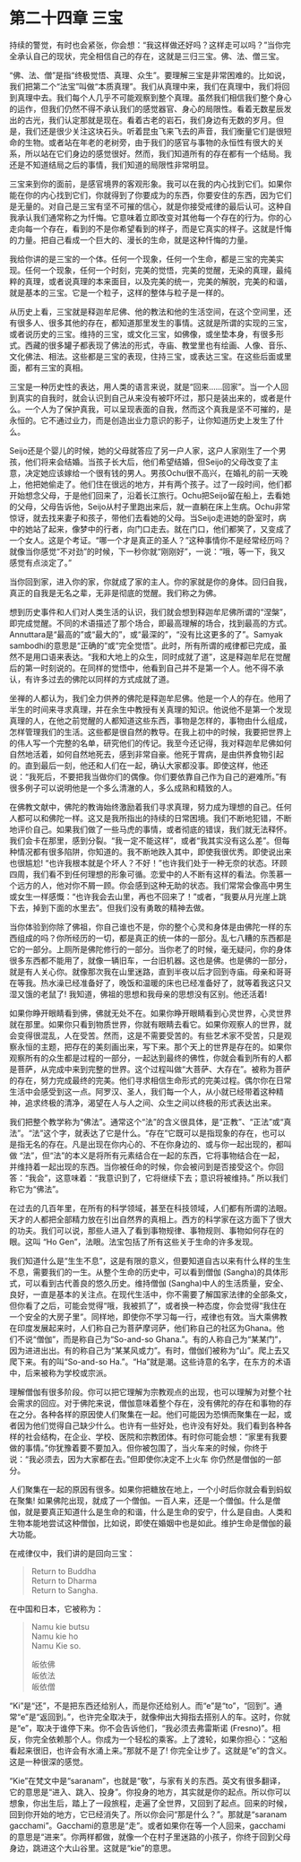 # 第二十四章 三宝

持续的警觉，有时也会紧张，你会想：“我这样做还好吗？这样走可以吗？”当你完全承认自己的现状，完全相信自己的存在，这就是三归三宝。佛、法、僧三宝。

“佛、法、僧”是指“终极觉悟、真理、众生”。要理解三宝是非常困难的。比如说，我们把第二个“法宝”叫做“本质真理”。我们从真理中来，我们在真理中，我们将回到真理中去。我们每个人几乎不可能观察到整个真理。虽然我们相信我们整个身心的运作，但我们仍然不得不承认我们的感觉器官、身心的局限性。看着无数星辰发出的古光，我们认定那就是现在。看着古老的岩石，我们身边有无数的岁月。但是，我们还是很少关注这块石头。听着昆虫飞来飞去的声音，我们衡量它们是很短命的生物。或者站在年老的老树旁，由于我们的感官与事物的永恒性有很大的关系，所以站在它们身边的感觉很好。然而，我们知道所有的存在都有一个结局。我还是不知道结局之后的事情，我们知道的局限性非常明显。

三宝来到你的面前，是感官境界的客观形象。我可以在我的内心找到它们。如果你能在你的内心找到它们，你就得到了你要成为的东西，你要安住的东西，因为它们是无量的。对自己是三宝有坚不可摧的信心，就是你接受戒律的最后认可。这种自我承认我们通常称之为忏悔。它意味着立即改变对其他每一个存在的行为。你的心走向每一个存在，看到的不是你希望看到的样子，而是它真实的样子。这就是忏悔的力量。把自己看成一个巨大的、漫长的生命，就是这种忏悔的力量。

我给你讲的是三宝的一个体。任何一个现象，任何一个生命，都是三宝的完美实现。任何一个现象，任何一个时刻，完美的觉悟，完美的觉醒，无染的真理，最纯粹的真理，或者说真理的本来面目，以及完美的统一，完美的解脱，完美的和谐，就是基本的三宝。它是一个粒子，这样的整体与粒子是一样的。

从历史上看，三宝就是释迦牟尼佛、他的教法和他的生活空间，在这个空间里，还有很多人、很多其他的存在，都知道那里发生的事情。这就是所谓的实现的三宝，或者说历史的三宝。维持的三宝，或文化三宝，如佛像，或坐垫本身，有很多形式。西藏的很多罐子都表现了佛法的形式，寺庙、教堂里也有绘画、人像、音乐、文化佛法、相法。这些都是三宝的表现，住持三宝，或表达三宝。在这些后面或里面，都有三宝的真相。

三宝是一种历史性的表达，用人类的语言来说，就是“回来......回家”。当一个人回到真实的自我时，就会认识到自己从来没有被吓坏过，那只是装出来的，或者是什么。一个人为了保护真我，可以呈现表面的自我，然而这个真我是坚不可摧的，是永恒的。它不通过业力，而是创造出业力意识的影子，让你知道历史上发生了什么。

Seijo还是个婴儿的时候，她的父母就答应了另一户人家，这户人家刚生了一个男孩，他们将来会结婚。当孩子长大后，他们希望结婚，但Seijo的父母改变了主意，决定她应该嫁给一个很有钱的男人。男孩Ochu很不高兴，在婚礼的前一天晚上，他把她偷走了。他们住在很远的地方，并有两个孩子。过了一段时间，他们都开始想念父母，于是他们回来了，沿着长江旅行。Ochu把Seijo留在船上，去看她的父母，父母告诉他，Seijo从村子里跑出来后，就一直躺在床上生病。Ochu非常惊讶，就去找来妻子和孩子，带他们去看她的父母。当Seijo走进她的卧室时，病中的她站了起来，像梦中的行者，向门口走去。就在门口，他们都笑了，又变成了一个女人。这是个考证。“哪一个才是真正的圣人？”这种事情你不是经常经历吗？就像当你感觉“不对劲”的时候，下一秒你就“刚刚好”，一说：“哦，等一下，我又感觉有点淡定了。”

当你回到家，进入你的家，你就成了家的主人。你的家就是你的身体。回归自我，真正的自我是无名之辈，无非是彻底的觉醒。我们称之为佛。

想到历史事件和人们对人类生活的认识，我们就会想到释迦牟尼佛所谓的“涅槃”，即完成觉醒。不同的术语描述了那个场合，即最高理解的场合，找到最高的方式。Annuttara是“最高的”或“最大的”，或“最深的”，“没有比这更多的了”。Samyak sambodhi的意思是“正确的”或“完全觉悟”。此时，所有所谓的戒律都已完成，虽然不是用口语来表达。“我和大地上的众生，同时成就了道”，这是释迦牟尼在觉醒后的第一时刻说的。在同样的觉悟中，他看到自己并不是第一个人。他不得不承认，有许多过去的佛陀以同样的方式成就了道。

坐禅的人都认为，我们全力供养的佛陀是释迦牟尼佛。他是一个人的存在。他用了半生的时间来寻求真理，并在余生中教授有关真理的知识。他说他不是第一个发现真理的人，在他之前觉醒的人都知道这些东西，事物是怎样的，事物由什么组成，怎样管理我们的生活。这些都是很自然的教导。在我上初中的时候，我要把世界上的伟人写一个完整的名单，研究他们的传记。我至今还记得，我对释迦牟尼佛如何自然地活着，如何自然地死去，感到非常自豪。他死于胃病，是由供养食物引起的。直到最后一刻，他还和人们在一起，确认大家都没事。即使这样，他还说：“我死后，不要把我当做你们的偶像。你们要依靠自己作为自己的避难所。”有很多例子可以说明他是一个多么清澈的人，多么成熟和精致的人。

在佛教文献中，佛陀的教诲始终激励着我们寻求真理，努力成为理想的自己。任何人都可以和佛陀一样。这又是我所指出的持续的日常困境。我们不断地犯错，不断地评价自己。如果我们做了一些马虎的事情，或者彻底的错误，我们就无法释怀。我们会卡在那里，感到分裂。“我一定不能这样”，或者“我其实没有这么差”。但每种情况都有很多陷阱，你知道的。我不断地跌入其中，即使我很优秀。即使说出来也很尴尬! “也许我根本就是个坏人？不好！”也许我们处于一种无奈的状态。环顾四周，我们看不到任何理想的形象可循。恋爱中的人不断有这样的看法。你羡慕一个远方的人，他对你不屑一顾。你会感到这种无助的状态。我们常常会像高中男生或女生一样感慨：“也许我会去山里，再也不回来了！”或者，“我要从月光崖上跳下去，掉到下面的水里去”。但我们没有勇敢的精神去做。

当你体验到你除了佛祖，你自己谁也不是，你的整个心灵和身体是由佛陀一样的东西组成的吗？你所经历的一切，都是真正的统一体的一部分。乱七八糟的东西都是它的一部分。上厕所是佛陀修行的一部分。当你老了的时候，毫无疑问，你的身体很多东西都不能用了，就像一辆旧车，一台旧机器。这也是佛。也是佛的一部分，就是有人关心你。就像那次我在山里迷路，直到半夜以后才回到寺庙。母亲和哥哥在等我。热水澡已经准备好了，晚饭和温暖的床也已经准备好了，就等着我这只又湿又饿的老鼠了! 我知道，佛祖的思想和我母亲的思想没有区别。他还活着!

如果你睁开眼睛看到佛，佛就无处不在。如果你睁开眼睛看到心灵世界，心灵世界就在那里。如果你只看到物质世界，你就有眼睛去看它。如果你观察人的世界，就会变得很混乱，人在受苦。然而，这是不需要受苦的。有些艺术家不受苦，只是观察永恒的主题，把存在的美刻画出来，写下来。那个天上的世界是存在的。如果你观察所有的众生都是过程的一部分，一起达到最终的佛性，你就会看到所有的人都是菩萨，从完成中来到完整的世界。这个过程叫做“大菩萨、大存在”。被称为菩萨的存在，努力完成最终的完美。他们寻求相信生命形式的完美过程。偶尔你在日常生活中会感受到这一点。阿罗汉、圣人，我们每一个人，从小就已经带着这种精神，追求终极的清净，渴望在人与人之间、众生之间以终极的形式表达出来。

我们把整个教学称为“佛法”。通常这个“法”的含义很具体，是“正教”、“正法”或“真法”。“法”这个字，就表达了它是什么。“存在”它既可以是指现象的存在，也可以是指无名的存在。凡是出现在你内心的、不在你身边的、或与你一起出现的，都叫做 “法”，但“法”的本义是将所有元素结合在一起的东西，它将事物结合在一起，并维持着一起出现的东西。当你被任命的时候，你会被问到是否接受这个。你回答：“我会”，这意味着：“我意识到了，它将继续下去；意识将被维持。” 所以我们称它为“佛法”。

在过去的几百年里，在所有的科学领域，甚至在科技领域，人们都有所谓的法眼。天才的人都把全部精力放在引出自然界的真相上。西方的科学家在这方面下了很大的功夫。我们可以说，那些人进入了看到事物规律、事物规则、事物如何存在的眼。这叫 “Ho Gen”，法眼。法宝包括了所有这些关于生命的许多发现。

我们知道什么是“生生不息”，这是有限的意义，但要知道自古以来有什么样的生生不息，需要我们的一生。从整个生命的历史中，可以看到僧伽 (Sangha)的具体形式，可以看到古代善良的悠久历史。维持僧伽 (Sangha)中人的生活质量，安全、良好，一直是基本的关注点。在现代生活中，你不需要了解国家法律的全部条文，但你看了之后，可能会觉得“哦，我被抓了”，或者换一种态度，你会觉得“我住在一个安全的大房子里”。同样地，即使你不学习每一行，戒律也有效。当大乘佛教在印度发展起来时，人们称自己为菩萨摩诃萨，他们称自己的社区为Ghana。他们不说“僧伽”，而是称自己为“So-and-so Ghana.”。有的人称自己为“某某门”，因为进进出出。有的称自己为“某某风或力”。有时，僧伽们被称为“山”。爬上去又爬下来。有的叫“So-and-so Ha.”。“Ha”就是潮。这些诗意的名字，在东方的术语中，后来被称为学校或宗派。

理解僧伽有很多阶段。你可以把它理解为宗教观点的出现，也可以理解为对整个社会需求的回应。对于佛陀来说，僧伽意味着整个存在，没有佛陀的存在和事物的存在之分。各种各样的原因使人们聚集在一起。他们可能因为恐惧而聚集在一起，或者因为他们觉得自己缺少什么。也许有一些好处，也许没有好处。我们看到各种各样的社会结构，在企业、学校、医院和宗教团体。有时你可能会想：“家里有我要做的事情。”你犹豫着要不要加入。但你被包围了，当火车来的时候，你终于说：“我必须去，因为大家都在去。”但即使你决定不上火车 你仍然是僧伽的一部分。

人们聚集在一起的原因有很多。如果你把糖放在地上，一个小时后你就会看到蚂蚁在聚集! 如果佛陀出现，就成了一个僧伽。一百人来，还是一个僧伽。什么是僧伽，就是要真正知道什么是生命的和谐，什么是生命的安宁，什么是自由。人类和生物本能地尝试这种僧伽，比如说，即使在婚姻中也是如此。维护生命是僧伽的最大功能。

在戒律仪中，我们讲的是回向三宝：
> Return to Buddha  
> Return to Dharma  
> Return to Sangha.

在中国和日本，它被称为：
> Namu kie butsu  
> Namu kie ho   
> Namu Kie so.
> 
> 皈依佛  
>  皈依法  
>  皈依僧

“Ki”是“还”，不是把东西还给别人，而是你还给别人。而“e”是“to”，“回到”。通常“e”是“返回到。”，也许完全取决于，就像伸出大拇指去搭别人的车。这时，你就是“e”，取决于谁停下来。你不会告诉他们，“我必须去弗雷斯诺 (Fresno)”。相反，你完全依赖那个人。你成为一个轻松的乘客。上了渡轮，如果你担心：“这船看起来很旧，也许会有水涌上来。”那就不是了! 你完全让步了。这就是“e”的含义。这是一种很深的感觉。

“Kie”在梵文中是“saranam”，也就是“敬”，与家有关的东西。英文有很多翻译，它的意思是“进入、跳入、投身”。你投身的地方，其实就是你的起点。所以你可以想象，你出生后，踏上了一段旅程，走遍了全世界，又回到了起点。回来的时候，回到你开始的地方，它已经消失了。所以你会问“那是什么？”。那就是“saranam gacchami”。Gacchami的意思是“走”。或者如果你在等一个人回来，gacchami的意思是“进来”。你两样都做，就像一个在村子里迷路的小孩子，你终于回到父母身边，跳进这个大山谷里。这就是“kie”的意思。
